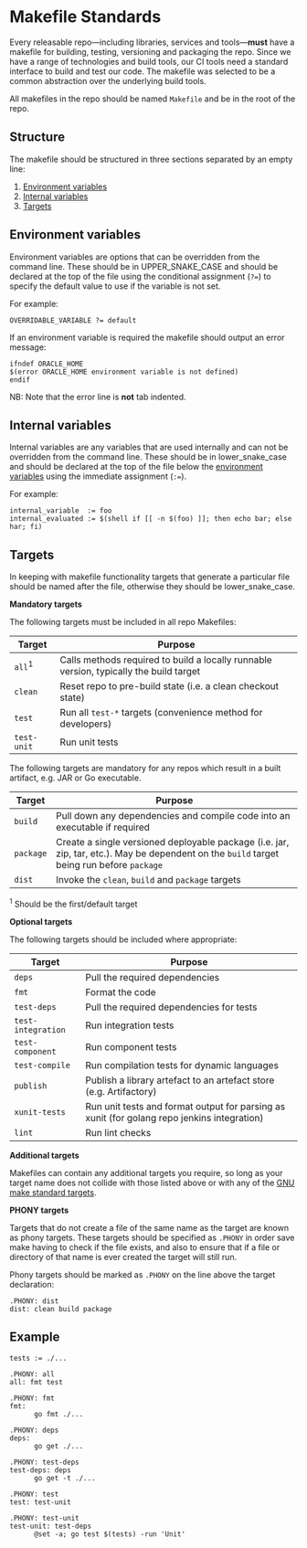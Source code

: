 Makefile Standards
==================

Every releasable repo—including libraries, services and tools—**must** have a
makefile for building, testing, versioning and packaging the repo.  Since we
have a range of technologies and build tools, our CI tools need a standard
interface to build and test our code.  The makefile was selected to be a common
abstraction over the underlying build tools.

All makefiles in the repo should be named `Makefile` and be in the root of the
repo.

Structure
---------

The makefile should be structured in three sections separated by an empty line:

1. [Environment variables](#environment-variables)
2. [Internal variables](#internal-variables)
3. [Targets](#targets)

Environment variables
---------------------

Environment variables are options that can be overridden from the command line.
These should be in UPPER_SNAKE_CASE and should be declared at the top of the file
using the conditional assignment (`?=`) to specify the default value to use if the
variable is not set.

For example:
```
OVERRIDABLE_VARIABLE ?= default
```

If an environment variable is required the makefile should output an error message:
```
ifndef ORACLE_HOME
$(error ORACLE_HOME environment variable is not defined)
endif
```
NB: Note that the error line is **not** tab indented.

Internal variables
------------------

Internal variables are any variables that are used internally and can not be
overridden from the command line.  These should be in lower_snake_case and should
be declared at the top of the file below the [environment variables](#environment-variables)
using the immediate assignment (`:=`).

For example:
```
internal_variable  := foo
internal_evaluated := $(shell if [[ -n $(foo) ]]; then echo bar; else har; fi)
```

Targets
-------

In keeping with makefile functionality targets that generate a particular file
should be named after the file, otherwise they should be lower_snake_case.

**Mandatory targets**

The following targets must be included in all repo Makefiles:

Target            |Purpose
------------------|-------
`all`<sup>1</sup> |Calls methods required to build a locally runnable version, typically the build target
`clean`           |Reset repo to pre-build state (i.e. a clean checkout state)
`test`            |Run all `test-*` targets (convenience method for developers)
`test-unit`       |Run unit tests

The following targets are mandatory for any repos which result in a built artifact, e.g. JAR or Go executable.

Target            |Purpose
------------------|-------
`build`           |Pull down any dependencies and compile code into an executable if required
`package`         |Create a single versioned deployable package (i.e. jar, zip, tar, etc.). May be dependent on the `build` target being run before `package`
`dist`            |Invoke the `clean`, `build` and `package` targets

<sup>1</sup> Should be the first/default target

**Optional targets**

The following targets should be included where appropriate:

Target             |Purpose
-------------------|-------
`deps`             |Pull the required dependencies
`fmt`              |Format the code
`test-deps`        |Pull the required dependencies for tests
`test-integration` |Run integration tests
`test-component`   |Run component tests
`test-compile`     |Run compilation tests for dynamic languages
`publish`          |Publish a library artefact to an artefact store (e.g. Artifactory)
`xunit-tests`      |Run unit tests and format output for parsing as xunit (for golang repo jenkins integration)
`lint`             |Run lint checks

**Additional targets**

Makefiles can contain any additional targets you require, so long as your target
name does not collide with those listed above or with any of the
[GNU make standard targets](https://www.gnu.org/software/make/manual/make.html#Standard-Targets).

**PHONY targets**

Targets that do not create a file of the same name as the target are known as
phony targets.  These targets should be specified as `.PHONY` in order save make
having to check if the file exists, and also to ensure that if a file or
directory of that name is ever created the target will still run.

Phony targets should be marked as `.PHONY` on the line above the target declaration:
```
.PHONY: dist
dist: clean build package
```

Example
-------

```
tests := ./...

.PHONY: all
all: fmt test

.PHONY: fmt
fmt:
	  go fmt ./...

.PHONY: deps
deps:
	  go get ./...

.PHONY: test-deps
test-deps: deps
	  go get -t ./...

.PHONY: test
test: test-unit

.PHONY: test-unit
test-unit: test-deps
	  @set -a; go test $(tests) -run 'Unit'
```
